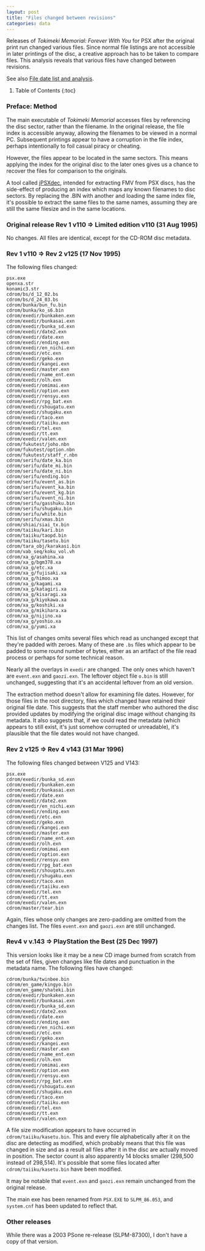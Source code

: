 ```yaml
---
layout: post
title: "Files changed between revisions"
categories: data
---
```


Releases of _Tokimeki Memorial: Forever With You_ for PSX after the original
print run changed various files. Since normal file listings are not accessible
in later printings of the disc, a creative approach has to be taken to compare
files. This analysis reveals that various files have changed between revisions.

See also [File date list and analysis](file-dates.html).

1. Table of Contents
{:toc}

### Preface: Method

The main executable of _Tokimeki Memorial_ accesses files by referencing the
disc sector, rather than the filename. In the original release, the file index
is accessible anyway, allowing the filenames to be viewed in a normal PC.
Subsequent printings appear to have a corruption in the file index, perhaps
intentionally to foil casual piracy or cheating.

However, the files appear to be located in the same sectors. This means applying
the index for the original disc to the later ones gives us a chance to recover
the files for comparison to the originals.

A tool called [jPSXdec](https://github.com/m35/jpsxdec), intended for extracting
FMV from PSX discs, has the side-effect of producing an index which maps any
known filenames to disc sectors. By replacing the .BIN with another and loading
the same index file, it's possible to extract the same files to the same names,
assuming they are still the same filesize and in the same locations.

### Original release Rev 1 v110 => Limited edition v110 (31 Aug 1995)

No changes. All files are identical, except for the CD-ROM disc metadata.

### Rev 1 v110 => Rev 2 v125 (17 Nov 1995)

The following files changed:

    psx.exe
    openxa.str
    konamic3.str
    cdrom/bs/d_12_02.bs
    cdrom/bs/d_24_03.bs
    cdrom/bunka/bun_fu.bin
    cdrom/bunka/ko_s6.bin
    cdrom/exedir/bunkaken.exn
    cdrom/exedir/bunkasai.exn
    cdrom/exedir/bunka_sd.exn
    cdrom/exedir/date2.exn
    cdrom/exedir/date.exn
    cdrom/exedir/ending.exn
    cdrom/exedir/en_nichi.exn
    cdrom/exedir/etc.exn
    cdrom/exedir/geko.exn
    cdrom/exedir/kangei.exn
    cdrom/exedir/master.exn
    cdrom/exedir/name_ent.exn
    cdrom/exedir/olh.exn
    cdrom/exedir/omimai.exn
    cdrom/exedir/option.exn
    cdrom/exedir/rensyu.exn
    cdrom/exedir/rpg_bat.exn
    cdrom/exedir/shougatu.exn
    cdrom/exedir/shugaku.exn
    cdrom/exedir/taco.exn
    cdrom/exedir/taiiku.exn
    cdrom/exedir/tel.exn
    cdrom/exedir/tt.exn
    cdrom/exedir/valen.exn
    cdrom/fukutest/joho.nbn
    cdrom/fukutest/option.nbn
    cdrom/fukutest/staff_r.nbn
    cdrom/serifu/date_ka.bin
    cdrom/serifu/date_mi.bin
    cdrom/serifu/date_ni.bin
    cdrom/serifu/ending.bin
    cdrom/serifu/event_as.bin
    cdrom/serifu/event_ka.bin
    cdrom/serifu/event_kg.bin
    cdrom/serifu/event_ni.bin
    cdrom/serifu/gasshuku.bin
    cdrom/serifu/shugaku.bin
    cdrom/serifu/white.bin
    cdrom/serifu/xmas.bin
    cdrom/shiai/siai_tx.bin
    cdrom/taiiku/kari.bin
    cdrom/taiiku/taopd.bin
    cdrom/taiiku/tasetu.bin
    cdrom/tara_obj/karakasi.bin
    cdrom/vab_seq/koku_vol.vh
    cdrom/xa_g/asahina.xa
    cdrom/xa_g/bgm378.xa
    cdrom/xa_g/etc.xa
    cdrom/xa_g/fujisaki.xa
    cdrom/xa_g/himoo.xa
    cdrom/xa_g/kagami.xa
    cdrom/xa_g/katagiri.xa
    cdrom/xa_g/kisaragi.xa
    cdrom/xa_g/kiyokawa.xa
    cdrom/xa_g/koshiki.xa
    cdrom/xa_g/mikihara.xa
    cdrom/xa_g/nijino.xa
    cdrom/xa_g/yoshio.xa
    cdrom/xa_g/yumi.xa

This list of changes omits several files which read as unchanged except that
they're padded with zeroes. Many of these are `.bs` files which appear to be
padded to some round number of bytes, either as an artifact of the file read
process or perhaps for some technical reason.

Nearly all the overlays in `exedir` are changed. The only ones which haven't are
`event.exn` and `gaozi.exn`. The leftover object file `o.bin` is still
unchanged, suggesting that it's an accidental leftover from an old version.

The extraction method doesn't allow for examining file dates. However, for those
files in the root directory, files which changed have retained their original
file date. This suggests that the staff member who authored the disc provided
updates by modifying the original disc image without changing its metadata. It
also suggests that, if we could read the metadata (which appears to still exist,
it's just somehow corrupted or unreadable), it's plausible that the file dates
would not have changed.

### Rev 2 v125 => Rev 4 v143 (31 Mar 1996)

The following files changed between V125 and V143:

    psx.exe
    cdrom/exedir/bunka_sd.exn
    cdrom/exedir/bunkaken.exn
    cdrom/exedir/bunkasai.exn
    cdrom/exedir/date.exn
    cdrom/exedir/date2.exn
    cdrom/exedir/en_nichi.exn
    cdrom/exedir/ending.exn
    cdrom/exedir/etc.exn
    cdrom/exedir/geko.exn
    cdrom/exedir/kangei.exn
    cdrom/exedir/master.exn
    cdrom/exedir/name_ent.exn
    cdrom/exedir/olh.exn
    cdrom/exedir/omimai.exn
    cdrom/exedir/option.exn
    cdrom/exedir/rensyu.exn
    cdrom/exedir/rpg_bat.exn
    cdrom/exedir/shougatu.exn
    cdrom/exedir/shugaku.exn
    cdrom/exedir/taco.exn
    cdrom/exedir/taiiku.exn
    cdrom/exedir/tel.exn
    cdrom/exedir/tt.exn
    cdrom/exedir/valen.exn
    cdrom/master/tear.bin

Again, files whose only changes are zero-padding are omitted from the changes
list. The files `event.exn` and `gaozi.exn` are still unchanged.

### Rev4 v v.143 => PlayStation the Best (25 Dec 1997)

This version looks like it may be a new CD image burned from scratch from the
set of files, given changes like file dates and punctuation in the metadata
name. The following files have changed:

    cdrom/bunka/twinbee.bin
    cdrom/en_game/kingyo.bin
    cdrom/en_game/shateki.bin
    cdrom/exedir/bunkaken.exn
    cdrom/exedir/bunkasai.exn
    cdrom/exedir/bunka_sd.exn
    cdrom/exedir/date2.exn
    cdrom/exedir/date.exn
    cdrom/exedir/ending.exn
    cdrom/exedir/en_nichi.exn
    cdrom/exedir/etc.exn
    cdrom/exedir/geko.exn
    cdrom/exedir/kangei.exn
    cdrom/exedir/master.exn
    cdrom/exedir/name_ent.exn
    cdrom/exedir/olh.exn
    cdrom/exedir/omimai.exn
    cdrom/exedir/option.exn
    cdrom/exedir/rensyu.exn
    cdrom/exedir/rpg_bat.exn
    cdrom/exedir/shougatu.exn
    cdrom/exedir/shugaku.exn
    cdrom/exedir/taco.exn
    cdrom/exedir/taiiku.exn
    cdrom/exedir/tel.exn
    cdrom/exedir/tt.exn
    cdrom/exedir/valen.exn

A file size modification appears to have occurred in `cdrom/taiiku/kasetu.bin`.
This and every file alphabetically after it on the disc are detecting as
modified, which probably means that this file was changed in size and as a
result all files after it in the disc are actually moved in position. The sector
count is also apparently 14 blocks smaller (298,500 instead of 298,514). It's
possible that some files located after `cdrom/taiiku/kasetu.bin` have been
modified.

It may be notable that `event.exn` and `gaozi.exn` remain unchanged from the
original release.

The main exe has been renamed from `PSX.EXE` to `SLPM_86.053`, and `system.cnf`
has been updated to reflect that.

### Other releases

While there was a 2003 PSone re-release (SLPM-87300), I don't have a copy of
that version.
